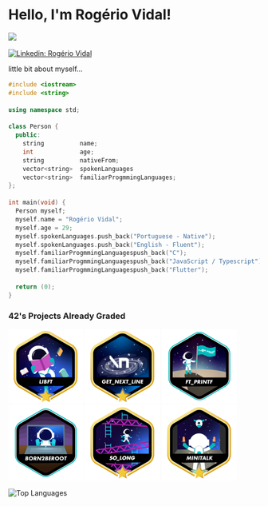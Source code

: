 <h1> Hello, I'm Rogério Vidal!</h1>

<img src="https://media.tenor.com/y2JXkY1pXkwAAAAM/cat-computer.gif">

[![Linkedin: Rogério Vidal](https://img.shields.io/badge/-_rogériovidal-blue?style=flat-square&logo=Linkedin&logoColor=white&link=https://www.linkedin.com/in/rog%C3%A9rio-vidal-a45201271/)](https://www.linkedin.com/in/rog%C3%A9rio-vidal-a45201271/)

 little bit about myself...

```cpp
#include <iostream>
#include <string>

using namespace std;

class Person {
  public:
    string          name;
    int             age;
    string          nativeFrom;
    vector<string>  spokenLanguages
    vector<string>  familiarProgmmingLanguages;
};

int main(void) {
  Person myself;
  myself.name = "Rogério Vidal";
  myself.age = 29;
  myself.spokenLanguages.push_back("Portuguese - Native");
  myself.spokenLanguages.push_back("English - Fluent");
  myself.familiarProgmmingLanguagespush_back("C");
  myself.familiarProgmmingLanguagespush_back("JavaScript / Typescript");
  myself.familiarProgmmingLanguagespush_back("Flutter");

  return (0);
}
```

### 42's Projects Already Graded 
![](./icons/libft.png)
![](./icons/get_next_line.png)
![](./icons/ft_printfe.png)
![](./icons/born2beroote.png)
![](./icons/so_longm.png)
![](./icons/minitalkm.png)

![Top Languages](https://github-readme-stats.vercel.app/api/top-langs/?username=dellribeiro&theme=transparent&layout=compact&title_color=ffcc00&text_color=87CEFA&border_color=ffcc00&bg_color=022037)
